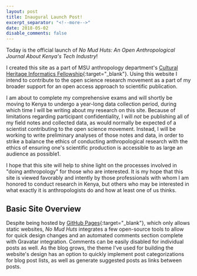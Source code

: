 ```yaml
---
layout: post
title: Inaugural Launch Post!
excerpt_separator: "<!--more-->"
date: 2018-05-02
disable_comments: false
---
```

Today is the official launch of _No Mud Huts: An Open Anthropological Journal About Kenya's Tech Industry_!

I created this site as a part of MSU anthropology department's [Cultural Heritage Informatics Fellowship](http://chi.anthropology.msu.edu){:target="_blank"}. Using this website I intend to contribute to the open science research movement as a part of my broader support for an open access approach to scientific publication. 

<!--more-->

I am about to complete my comprehensive exams and will shortly be moving to Kenya to undergo a year-long data collection period, during which time I will be writing about my research on this site. Because of limitations regarding participant confidentiality, I will _not_ be publishing all of my field notes and collected data, as would normally be expected of a scientist contributing to the open science movement. Instead, I will be working to write preliminary analyses of those notes and data, in order to strike a balance the ethics of conducting anthropological research with the ethics of ensuring one's scientific production is accessible to as large an audience as possible1.

I hope that this site will help to shine light on the processes involved in "doing anthropology" for those who are interested. It is my hope that this site is viewed favorably and intently by those professionals with whom I am honored to conduct research in Kenya, but others who may be interested in what exactly it is anthropologists do and how at least one of us thinks.

## Basic Site Overview

Despite being hosted by [GitHub Pages](https://pages.github.com){:target="_blank"}, which only allows static websites, _No Mud Huts_ integrates a few open-source tools to allow for quick design changes and an automated comments section complete with Gravatar integration. Comments can be easily disabled for individual posts as well. As the blog grows, the theme I've used for building the website's design has an option to quickly implement post categorizations for blog post lists, as well as generate suggested posts as links between posts.
